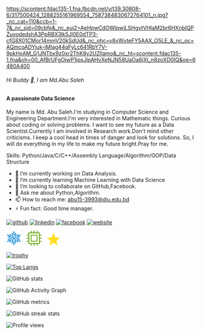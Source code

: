 https://scontent.fdac135-1.fna.fbcdn.net/v/t39.30808-6/317500424_1288255161969554_7587384830672764101_n.jpg?_nc_cat=110&ccb=1-7&_nc_sid=09cbfe&_nc_eui2=AeHpwCdOWIpwjLSHgvtVHIaM2br6HXnbIQPZuvodedshA3PpRBX3lk5Jl0E0dTP3-cfG8X01CMor14mmV20kSdUd&_nc_ohc=v8vWvteFY5AAX_O5LE_&_nc_oc=AQmcoADYiuk-jMIag44qFyLc641RbY7V-9pkHxAM_G1JNTbx9z0xr2ThK8y2UZIIamo&_nc_ht=scontent.fdac135-1.fna&oh=00_AfBrUFgOiwP1jpsJlpAHvXeNJN58UaOa6jXI_n8zoXD0IQ&oe=6480A400
###### Hi Buddy 👋, I am Md.Abu Saleh
#### A passionate Data Science

My name is Md. Abu Saleh.I'm studying in Computer Science and Engineering Department.I'm very interested in Mathematic things. Curious about coding or solving problems. I want to see my future as a Data Scientist.Currently I am involved in Research work.Don't mind other criticisms. I keep a cool head in times of danger and look for solutions. So, I will do everything in my life to make my future bright.Pray for me.

Skills: Python/Java/C/C++/Assembly Language/Algorithm/OOP/Data Structure

- 🔭 I’m currently working on Data Analysis. 
- 🌱 I’m currently learning Machine Learning with Data Science 
- 👯 I’m looking to collaborate on GitHub,Facebook. 
- 💬 Ask me about Python,Algorithm. 
- 📫 How to reach me: abu15-3993@diu.edu.bd 
- ⚡ Fun fact: Good time manager. 


[<img src='https://cdn.jsdelivr.net/npm/simple-icons@3.0.1/icons/github.svg' alt='github' height='40'>](https://github.com/md-abusaleh)  [<img src='https://cdn.jsdelivr.net/npm/simple-icons@3.0.1/icons/linkedin.svg' alt='linkedin' height='40'>](https://www.linkedin.com/in/md-abusaleh93/)  [<img src='https://cdn.jsdelivr.net/npm/simple-icons@3.0.1/icons/facebook.svg' alt='facebook' height='40'>](https://www.facebook.com/abusaleh.diu)  [<img src='https://cdn.jsdelivr.net/npm/simple-icons@3.0.1/icons/icloud.svg' alt='website' height='40'>](https://sites.google.com/d/1gcjCOi3lqbcW_2k2BnzSLubjJLjNU865/p/1rJE7yc55YDW9XUY3Mvm6qgxg798EYgYK/edit)  

<a href='https://archiveprogram.github.com/'><img src='https://raw.githubusercontent.com/acervenky/animated-github-badges/master/assets/acbadge.gif' width='40' height='40'></a> <a href='https://docs.github.com/en/developers'><img src='https://raw.githubusercontent.com/acervenky/animated-github-badges/master/assets/devbadge.gif' width='40' height='40'></a> <a href='https://stars.github.com/'><img src='https://raw.githubusercontent.com/acervenky/animated-github-badges/master/assets/starbadge.gif' width='35' height='35'></a> 

[![trophy](https://github-profile-trophy.vercel.app/?username=md-abusaleh)](https://github.com/ryo-ma/github-profile-trophy)

[![Top Langs](https://github-readme-stats.vercel.app/api/top-langs/?username=md-abusaleh)](https://github.com/anuraghazra/github-readme-stats)

![GitHub stats](https://github-readme-stats.vercel.app/api?username=md-abusaleh&show_icons=true&count_private=true)  

![GitHub Activity Graph](https://activity-graph.herokuapp.com/graph?username=md-abusaleh)  

![GitHub metrics](https://metrics.lecoq.io/md-abusaleh)  

![GitHub streak stats](https://streak-stats.demolab.com/?user=md-abusaleh)  

![Profile views](https://gpvc.arturio.dev/md-abusaleh)  
